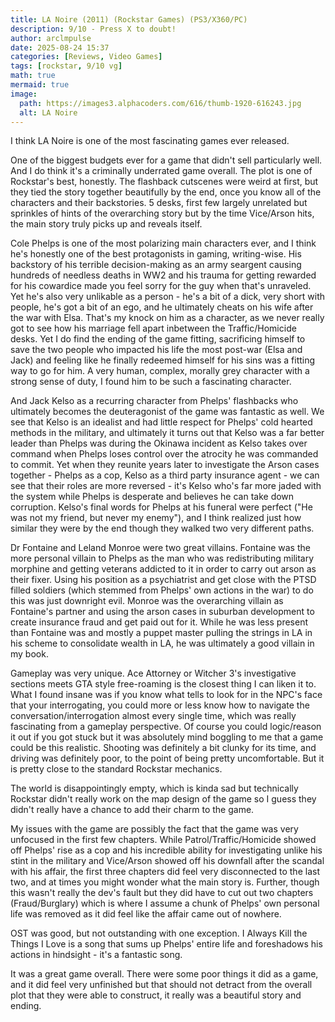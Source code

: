 ```yaml
---
title: LA Noire (2011) (Rockstar Games) (PS3/X360/PC)
description: 9/10 - Press X to doubt!
author: arclmpulse
date: 2025-08-24 15:37
categories: [Reviews, Video Games]
tags: [rockstar, 9/10 vg]
math: true
mermaid: true
image:
  path: https://images3.alphacoders.com/616/thumb-1920-616243.jpg
  alt: LA Noire
---
```


I think LA Noire is one of the most fascinating games ever released.

One of the biggest budgets ever for a game that didn't sell particularly well. And I do think it's a criminally underrated game overall. The plot is one of Rockstar's best, honestly. The flashback cutscenes were weird at first, but they tied the story together beautifully by the end, once you know all of the characters and their backstories. 5 desks, first few largely unrelated but sprinkles of hints of the overarching story but by the time Vice/Arson hits, the main story truly picks up and reveals itself.

Cole Phelps is one of the most polarizing main characters ever, and I think he's honestly one of the best protagonists in gaming, writing-wise. His backstory of his terrible decision-making as an army seargent causing hundreds of needless deaths in WW2 and his trauma for getting rewarded for his cowardice made you feel sorry for the guy when that's unraveled. Yet he's also very unlikable as a person - he's a bit of a dick, very short with people, he's got a bit of an ego, and he ultimately cheats on his wife after the war with Elsa. That's my knock on him as a character, as we never really got to see how his marriage fell apart inbetween the Traffic/Homicide desks. Yet I do find the ending of the game fitting, sacrificing himself to save the two people who impacted his life the most post-war (Elsa and Jack) and feeling like he finally redeemed himself for his sins was a fitting way to go for him. A very human, complex, morally grey character with a strong sense of duty, I found him to be such a fascinating character.

And Jack Kelso as a recurring character from Phelps' flashbacks who ultimately becomes the deuteragonist of the game was fantastic as well. We see that Kelso is an idealist and had little respect for Phelps' cold hearted methods in the military, and ultimately it turns out that Kelso was a far better leader than Phelps was during the Okinawa incident as Kelso takes over command when Phelps loses control over the atrocity he was commanded to commit. Yet when they reunite years later to investigate the Arson cases together - Phelps as a cop, Kelso as a third party insurance agent - we can see that their roles are more reversed - it's Kelso who's far more jaded with the system while Phelps is desperate and believes he can take down corruption. Kelso's final words for Phelps at his funeral were perfect ("He was not my friend, but never my enemy"), and I think realized just how similar they were by the end though they walked two very different paths.

Dr Fontaine and Leland Monroe were two great villains. Fontaine was the more personal villain to Phelps as the man who was redistributing military morphine and getting veterans addicted to it in order to carry out arson as their fixer. Using his position as a psychiatrist and get close with the PTSD filled soldiers (which stemmed from Phelps' own actions in the war) to do this was just downright evil. Monroe was the overarching villain as Fontaine's partner and using the arson cases in suburban development to create insurance fraud and get paid out for it. While he was less present than Fontaine was and mostly a puppet master pulling the strings in LA in his scheme to consolidate wealth in LA, he was ultimately a good villain in my book.

Gameplay was very unique. Ace Attorney or Witcher 3's investigative sections meets GTA style free-roaming is the closest thing I can liken it to. What I found insane was if you know what tells to look for in the NPC's face that your interrogating, you could more or less know how to navigate the conversation/interrogation almost every single time, which was really fascinating from a gameplay perspective. Of course you could logic/reason it out if you got stuck but it was absolutely mind boggling to me that a game could be this realistic. Shooting was definitely a bit clunky for its time, and driving was definitely poor, to the point of being pretty uncomfortable. But it is pretty close to the standard Rockstar mechanics.

The world is disappointingly empty, which is kinda sad but technically Rockstar didn't really work on the map design of the game so I guess they didn't really have a chance to add their charm to the game.

My issues with the game are possibly the fact that the game was very unfocused in the first few chapters. While Patrol/Traffic/Homicide showed off Phelps' rise as a cop and his incredible ability for investigating unlike his stint in the military and Vice/Arson showed off his downfall after the scandal with his affair, the first three chapters did feel very disconnected to the last two, and at times you might wonder what the main story is. Further, though this wasn't really the dev's fault but they did have to cut out two chapters (Fraud/Burglary) which is where I assume a chunk of Phelps' own personal life was removed as it did feel like the affair came out of nowhere.

OST was good, but not outstanding with one exception. I Always Kill the Things I Love is a song that sums up Phelps' entire life and foreshadows his actions in hindsight - it's a fantastic song.

It was a great game overall. There were some poor things it did as a game, and it did feel very unfinished but that should not detract from the overall plot that they were able to construct, it really was a beautiful story and ending.
